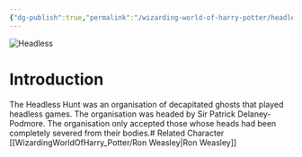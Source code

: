 ```yaml
---
{"dg-publish":true,"permalink":"/wizarding-world-of-harry-potter/headless/","dgPassFrontmatter":true,"created":"","updated":""}
---
```


![Headless](http://rxbg5ysja.bkt.gdipper.com/Headless.png)
# Introduction
The Headless Hunt was an organisation of decapitated ghosts that played headless games. The organisation was headed by Sir Patrick Delaney-Podmore. The organisation only accepted those whose heads had been completely severed from their bodies.# Related Character
[[WizardingWorldOfHarry_Potter/Ron Weasley\|Ron Weasley]]
